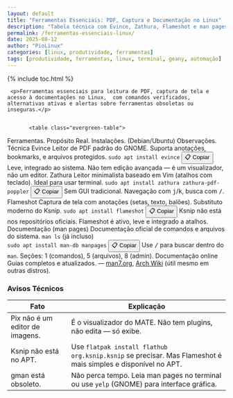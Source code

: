 ```yaml
---
layout: default
title: "Ferramentas Essenciais: PDF, Captura e Documentação no Linux"
description: "Tabela técnica com Evince, Zathura, Flameshot e man pages — comandos reais, alternativas ativas e avisos sobre ferramentas obsoletas."
permalink: /ferramentas-essenciais-linux/
date: 2025-08-12
author: "PioLinux"
categories: [linux, produtividade, ferramentas]
tags: [produtividade, ferramentas, linux, terminal, geany, automação]
---
```




{% include toc.html %}


<section class="post-content">
     
     <p>Ferramentas essenciais para leitura de PDF, captura de tela e acesso à documentações no Linux,  com comandos verificados, alternativas ativas e alertas sobre ferramentas obsoletas ou inseguras.</p>
     
            
           <table class="evergreen-table">
  <thead>
    <tr>
      <th>Ferramentas.</th>
      <th>Propósito Real.</th>
      <th>Instalações. (Debian/Ubuntu)</th>
      <th>Observações. Técnica</th>
    </tr>
  </thead>
  <tbody>
    <tr>
      <td data-label="Ferramenta">Evince</td>
      <td data-label="Propósito Real">Leitor de PDF padrão do GNOME. Suporta anotações, bookmarks, e arquivos protegidos.</td>
      <td data-label="Instalação (Debian/Ubuntu)">
        <code>sudo apt install evince</code>
        <button class="copy-btn" data-command="sudo apt install evince">📋 Copiar</button>
      </td>
      <td data-label="Observação Técnica">Leve, integrado ao sistema. Não tem edição avançada — é um visualizador, não um editor.</td>
    </tr>
    <tr>
      <td data-label="Ferramenta">Zathura</td>
      <td data-label="Propósito Real">Leitor minimalista baseado em Vim (atalhos com teclado). Ideal para usar terminal.</td>
      <td data-label="Instalação (Debian/Ubuntu)">
        <code>sudo apt install zathura zathura-pdf-poppler</code>
        <button class="copy-btn" data-command="sudo apt install zathura zathura-pdf-poppler">📋 Copiar</button>
      </td>
      <td data-label="Observação Técnica">Sem GUI tradicional. Navegação com <kbd>j</kbd>/<kbd>k</kbd>, busca com <kbd>/</kbd>.</td>
    </tr>
    <tr>
      <td data-label="Ferramenta">Flameshot</td>
      <td data-label="Propósito Real">Captura de tela com anotações (setas, texto, balões). Substituto moderno do Ksnip.</td>
      <td data-label="Instalação (Debian/Ubuntu)">
        <code>sudo apt install flameshot</code>
        <button class="copy-btn" data-command="sudo apt install flameshot">📋 Copiar</button>
      </td>
      <td data-label="Observação Técnica">Ksnip não está nos repositórios oficiais. Flameshot é ativo, leve e integrado a atalhos.</td>
    </tr>
    <tr>
      <td data-label="Ferramenta">Documentação (man pages)</td>
      <td data-label="Propósito Real">Documentação oficial de comandos e arquivos do sistema.</td>
      <td data-label="Instalação (Debian/Ubuntu)">
        <code>man ls</code> (já incluso)<br>
        <code>sudo apt install man-db manpages</code>
        <button class="copy-btn" data-command="sudo apt install man-db manpages">📋 Copiar</button>
      </td>
      <td data-label="Observação Técnica">Use <kbd>/</kbd> para buscar dentro do <code>man</code>. Seções: 1 (comandos), 5 (arquivos), 8 (admin).</td>
    </tr>
    <tr>
      <td data-label="Ferramenta">Documentação online</td>
      <td data-label="Propósito Real">Guias completos e atualizados.</td>
      <td data-label="Instalação (Debian/Ubuntu)">
        —
      </td>
      <td data-label="Observação Técnica"><a href="https://man7.org/linux/man-pages/" target="_blank">man7.org</a>, <a href="https://wiki.archlinux.org/" target="_blank">Arch Wiki</a> (útil mesmo em outras distros).</td>
    </tr>
  </tbody>
</table>

<h3 id="avisos">Avisos Técnicos</h3>
<table class="evergreen-table">
  <thead>
    <tr>
      <th>Fato</th>
      <th>Explicação</th>
    </tr>
  </thead>
  <tbody>
    <tr>
      <td data-label="Fato">Pix não é um editor de imagens.</td>
      <td data-label="Explicação">É o visualizador do MATE. Não tem plugins, não edita — só exibe.</td>
    </tr>
    <tr>
      <td data-label="Fato">Ksnip não está no APT.</td>
      <td data-label="Explicação">Use <code>flatpak install flathub org.ksnip.ksnip</code> se precisar. Mas Flameshot é mais simples e disponível no APT.</td>
    </tr>
    <tr>
      <td data-label="Fato">gman está obsoleto.</td>
      <td data-label="Explicação">Não perca tempo. Leia man pages no terminal ou use <code>yelp</code> (GNOME) para interface gráfica.</td>
    </tr>
  </tbody>
</table>

</section>
 

